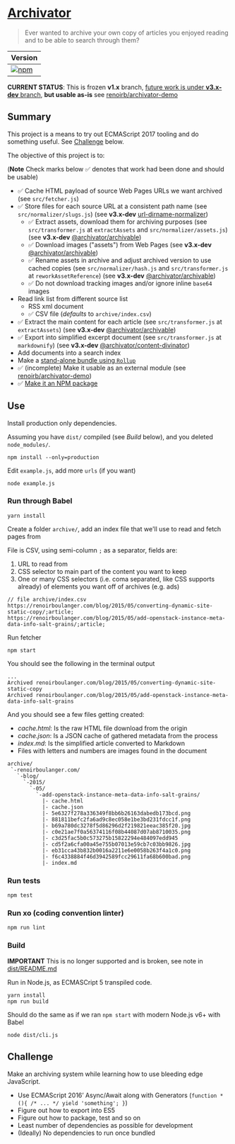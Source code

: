# [Archivator][repo-url]

> Ever wanted to archive your own copy of articles you enjoyed reading
> and to be able to search through them?

| Version                                                                                                                                        |
| ---------------------------------------------------------------------------------------------------------------------------------------------- |
| [![npm](https://img.shields.io/npm/v/archivator?style=flat-square&logo=appveyor&label=npm&logo=npm)](https://www.npmjs.com/package/archivator) |

**CURRENT STATUS**: This is frozen **v1.x** branch, [future work is under **v3.x-dev** branch][third-rewrite], **but usable as-is** see [renoirb/archivator-demo][archivator-demo]

[repo-url]: https://github.com/renoirb/archivator
[third-rewrite]: https://github.com/renoirb/archivator/tree/v3.x-dev#third-rewrite
[archivator-demo]: https://github.com/renoirb/archivator-demo

## Summary

This project is a means to try out ECMAScript 2017 tooling and do something useful.
See [Challenge](#challenge) below.

The objective of this project is to:

(**Note** Check marks below :white_check_mark: denotes that work had been done and should be usable)

- :white_check_mark: Cache HTML payload of source Web Pages URLs we want archived (see `src/fetcher.js`)
- :white_check_mark: Store files for each source URL at a consistent path name (see `src/normalizer/slugs.js`) (see **v3.x-dev** [url-dirname-normalizer][v3-url-dirname-normalizer])
  - :white_check_mark: Extract assets, download them for archiving purposes (see `src/transformer.js` at `extractAssets` and `src/normalizer/assets.js`) (see **v3.x-dev** [@archivator/archivable][v3-archivable])
  - :white_check_mark: Download images ("assets") from Web Pages (see **v3.x-dev** [@archivator/archivable][v3-archivable])
  - :white_check_mark: Rename assets in archive and adjust archived version to use cached copies (see `src/normalizer/hash.js` and `src/transformer.js` at `reworkAssetReference`) (see **v3.x-dev** [@archivator/archivable][v3-archivable])
  - :white_check_mark: Do not download tracking images and/or ignore inline `base64` images
- Read link list from different source list
  - RSS xml document
  - :white_check_mark: CSV file (_defaults_ to `archive/index.csv`)
- :white_check_mark: Extract the main content for each article (see `src/transformer.js` at `extractAssets`) (see **v3.x-dev** [@archivator/archivable][v3-archivable])
- :white_check_mark: Export into simplified excerpt document (see `src/transformer.js` at `markdownify`) (see **v3.x-dev** [@archivator/content-divinator][v3-content-divinator])
- Add documents into a search index
- Make a [stand-alone bundle using `Rollup`](https://gist.github.com/renoirb/eb935d86d58cdf03f487a07deb0c8d83)
- :white_check_mark: (incomplete) Make it usable as an external module (see [renoirb/archivator-demo](https://github.com/renoirb/archivator-demo))
- :white_check_mark: [Make it an NPM package][v1-package]

[v3-url-dirname-normalizer]: https://github.com/renoirb/archivator/tree/v3.x-dev/packages/url-dirname-normalizer 'Normalize URLs to be valid filesystem paths for archiving web pages and their assets'
[v3-archivable]: https://github.com/renoirb/archivator/tree/v3.x-dev/packages/archivable
[v3-content-divinator]: https://github.com/renoirb/archivator/tree/v3.x-dev/packages/content-divinator
[v1-package]: https://www.npmjs.com/package/archivator

## Use

Install production only dependencies.

Assuming you have `dist/` compiled (see _Build_ below), and you deleted `node_modules/`.

```console
npm install --only=production
```

Edit `example.js`, add more `urls` (if you want)

```console
node example.js
```

### Run through Babel

```console
yarn install
```

Create a folder `archive/`, add an index file that we'll use to read and fetch pages from

File is CSV, using semi-column `;` as a separator, fields are:

1. URL to read from
2. CSS selector to main part of the content you want to keep
3. One or many CSS selectors (i.e. coma separated, like CSS supports already) of elements you want off of archives (e.g. ads)

```csv
// file archive/index.csv
https://renoirboulanger.com/blog/2015/05/converting-dynamic-site-static-copy/;article;
https://renoirboulanger.com/blog/2015/05/add-openstack-instance-meta-data-info-salt-grains/;article;
```

Run fetcher

```console
npm start
```

You should see the following in the terminal output

```console
...
Archived renoirboulanger.com/blog/2015/05/converting-dynamic-site-static-copy
Archived renoirboulanger.com/blog/2015/05/add-openstack-instance-meta-data-info-salt-grains
```

And you should see a few files getting created:

- _cache.html_: Is the raw HTML file download from the origin
- _cache.json_: Is a JSON cache of gathered metadata from the process
- _index.md_: Is the simplified article converted to Markdown
- Files with letters and numbers are images found in the document

```
archive/
 `-renoirboulanger.com/
   `-blog/
     `-2015/
       `-05/
         `-add-openstack-instance-meta-data-info-salt-grains/
           |- cache.html
           |- cache.json
           |- 5e6327f278a336349f8bb6b26163dabedb173bcd.png
           |- 881811befc2fa6ad9c8ec058e1be3bd231fdcc1f.png
           |- b69a780dc3278f5d86296d2f219821eeac385f20.jpg
           |- c0e21ae7f0a56374116f08b44087d07ab8710035.png
           |- c3d25fac5b0c573275b15822294e484097edd945
           |- cd5f2a6cfa00a45e755b07013e59cb7c03bb9826.jpg
           |- eb31cca43b832b0016a2211e6e0058b263f4a1c0.png
           |- f6c4338884f46d3942589fcc29611fa68b600bad.png
           |- index.md
```

### Run tests

```console
npm test
```

### Run xo (coding convention linter)

```console
npm run lint
```

### Build

__IMPORTANT__ This is no longer supported and is broken, see note in [dist/README.md](./dist/README.md)

Run in Node.js, as ECMASCript 5 transpiled code.

```console
yarn install
npm run build
```

Should do the same as if we ran `npm start` with modern Node.js v6+ with Babel

```console
node dist/cli.js
```

## Challenge

Make an archiving system while learning how to use bleeding edge JavaScript.

- Use ECMAScript 2016’ Async/Await along with Generators (`function * (){ /* ... */ yield 'something'; }`)
- Figure out how to export into ES5
- Figure out how to package, test and so on
- Least number of dependencies as possible for development
- (Ideally) No dependencies to run once bundled

